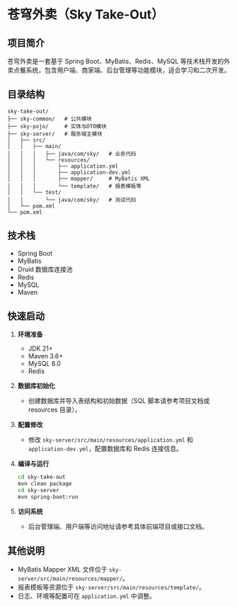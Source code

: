 # 苍穹外卖（Sky Take-Out）

## 项目简介

苍穹外卖是一套基于 Spring Boot、MyBatis、Redis、MySQL 等技术栈开发的外卖点餐系统，包含用户端、商家端、后台管理等功能模块，适合学习和二次开发。

## 目录结构

```
sky-take-out/
├── sky-common/   # 公共模块
├── sky-pojo/     # 实体与DTO模块
├── sky-server/   # 服务端主模块
│   ├── src/
│   │   ├── main/
│   │   │   ├── java/com/sky/   # 业务代码
│   │   │   └── resources/
│   │   │       ├── application.yml
│   │   │       ├── application-dev.yml
│   │   │       ├── mapper/     # MyBatis XML
│   │   │       └── template/   # 报表模板等
│   │   └── test/
│   │       └── java/com/sky/   # 测试代码
│   └── pom.xml
└── pom.xml
```

## 技术栈

- Spring Boot
- MyBatis
- Druid 数据库连接池
- Redis
- MySQL
- Maven

## 快速启动

1. **环境准备**
   - JDK 21+
   - Maven 3.6+
   - MySQL 8.0
   - Redis

2. **数据库初始化**
   - 创建数据库并导入表结构和初始数据（SQL 脚本请参考项目文档或 resources 目录）。

3. **配置修改**
   - 修改 `sky-server/src/main/resources/application.yml` 和 `application-dev.yml`，配置数据库和 Redis 连接信息。

4. **编译与运行**
   ```bash
   cd sky-take-out
   mvn clean package
   cd sky-server
   mvn spring-boot:run
   ```

5. **访问系统**
   - 后台管理端、用户端等访问地址请参考具体前端项目或接口文档。

## 其他说明

- MyBatis Mapper XML 文件位于 `sky-server/src/main/resources/mapper/`。
- 报表模板等资源位于 `sky-server/src/main/resources/template/`。
- 日志、环境等配置可在 `application.yml` 中调整。

